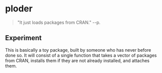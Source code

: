 # ploder

> "It just loads packages from CRAN."
> --p.

## Experiment

This is basically a toy package, built by someone who has never before done so. It will consist of a single function that takes a vector of packages from CRAN, installs them if they are not already installed, and attaches them.
